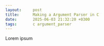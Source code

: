 ```yaml
---
layout:     post
title:      Making a Argument Parser in C
date:       2025-06-03 21:32:20 +0300
tags:       c argument_parser
---
```

Lorem ipsum
